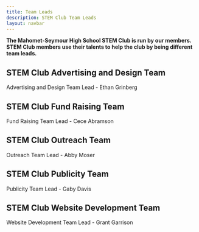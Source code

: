 ```yaml
---
title: Team Leads
description: STEM Club Team Leads
layout: navbar
---
```


**The Mahomet-Seymour High School STEM Club is run by our members.                                                    
STEM Club members use their talents to help the club by being different team leads.**
                   

## **STEM Club Advertising and Design Team**                       
Advertising and Design Team Lead - Ethan Grinberg          
                                            
                                           
                                                                                      
## **STEM Club Fund Raising Team**                       
Fund Raising Team Lead - Cece Abramson                                                                             
                                             
                                            
                                                                                                
## **STEM Club Outreach Team**                       
Outreach Team Lead - Abby Moser                                                                             
                                             
                                            
                                                                                                
## **STEM Club Publicity Team**                       
Publicity Team Lead - Gaby Davis                                  
                                             
                                            
                                                                                                
## **STEM Club Website Development Team**                     
Website Development Team Lead - Grant Garrison
